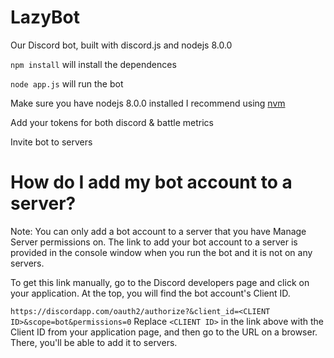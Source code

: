 # LazyBot

Our Discord bot, built with discord.js and nodejs 8.0.0

`npm install` will install the dependences

`node app.js` will run the bot

Make sure you have nodejs 8.0.0 installed I recommend using [nvm](https://github.com/creationix/nvm)

Add your tokens for both discord & battle metrics

Invite bot to servers

# How do I add my bot account to a server?

Note: You can only add a bot account to a server that you have Manage Server permissions on.
The link to add your bot account to a server is provided in the console window when you run the bot and it is not on any servers.

To get this link manually, go to the Discord developers page and click on your application. At the top, you will find the bot account's Client ID.

`https://discordapp.com/oauth2/authorize?&client_id=<CLIENT ID>&scope=bot&permissions=0`
Replace `<CLIENT ID>` in the link above with the Client ID from your application page, and then go to the URL on a browser. There, you'll be able to add it to servers.
